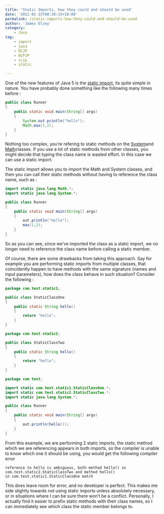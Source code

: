 ```yaml
---
title: 'Static Imports, how they could and should be used'
date: '2011-01-15T00:38:15+10:00'
permalink: /static-imports-how-they-could-and-should-be-used
author: 'James Elsey'
category:
    - Java
tag:
    - import
    - java
    - OCJP
    - OCPJP
    - scjp
    - static

---
```

One of the new features of Java 5 is the [static import](http://download.oracle.com/javase/1.5.0/docs/guide/language/static-import.html), its quite simple in nature. You have probably done something like the following many times before :

```java
public class Runner
{
    public static void main(String[] args) 
    {
        System.out.println("hello");
        Math.max(1,2);                
    }
}
```

Nothing too complex, you’re refering to static methods on the [System](http://download.oracle.com/javase/1.5.0/docs/api/java/lang/System.html)and [Math](http://download.oracle.com/javase/6/docs/api/java/math/package-summary.html)classes. If you use a lot of static methods from other classes, you might decide that typing the class name is wasted effort. In this case we can use a static import.

The static import allows you to import the Math and System classes, and then you can call their static methods without having to reference the class name, such as :

```java
import static java.lang.Math.*;
import static java.lang.System.*;

public class Runner
{
    public static void main(String[] args)
    {
        out.println("hello");
        max(1,2);
    }
}
```

So as you can see, since we’ve imported the class as a static import, we no longer need to reference the class name before calling a static member.

Of course, there are some drawbacks from taking this approach. Say for example you are performing static imports from multiple classes, that coincidently happen to have methods with the same signature (names and input parameters), how does the class behave in such situation? Consider the following :

```java
package com.test.static1;

public class StaticClassOne 
{
    public static String hello()
    {
        return "hello";
    }
}

package com.test.static2;

public class StaticClassTwo
{
    public static String hello()
    {
        return "hello";
    }
}

package com.test;

import static com.test.static1.StaticClassOne.*;
import static com.test.static2.StaticClassTwo.*;
import static java.lang.System.*;

public class Runner
{
    public static void main(String[] args) 
    {
        out.println(hello());               
    }
}
```

From this example, we are performing 2 static imports, the static method which we are referencing appears in both imports, so the compiler is unable to know which one it should be using, you would get the following compiler error

```
reference to hello is ambiguous, both method hello() in 
com.test.static2.StaticClassTwo and method hello() 
in com.test.static1.StaticClassOne match
```

This does leave room for error, and no developer is perfect. This makes me side slightly towards not using static imports unless absolutely necessary, or in situations where I can be sure there won’t be a conflict. Personally, I actually find it easier to prefix static methods with their class names, so I can immediately see which class the static member belongs to.